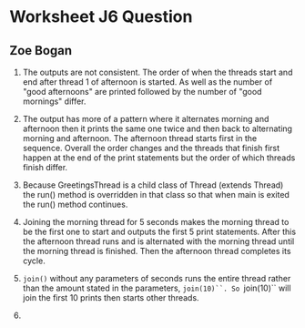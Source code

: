 # Worksheet J6 Question
## Zoe Bogan

1. The outputs are not consistent. The order of when the threads start and end after thread 1 of afternoon is started. As well as the number of "good afternoons" are printed followed by the number of "good mornings" differ.

2. The output has more of a pattern where it alternates morning and afternoon then it prints the same one twice and then back to alternating morning and afternoon. The afternoon thread starts first in the sequence. Overall the order changes and the threads that finish first happen at the end of the print statements but the order of which threads finish differ.
3. Because GreetingsThread is a child class of Thread (extends Thread) the run() method is overridden in that class so that when main is exited the run() method continues.
4. Joining the morning thread for 5 seconds makes the morning thread to be the first one to start and outputs the first 5 print statements. After this the afternoon thread runs and is alternated with the morning thread until the morning thread is finished. Then the afternoon thread completes its cycle.
5. ```join()``` without any parameters of seconds runs the entire thread rather than the amount stated in the parameters, ```join(10)``. So ```join(10)`` will join the first 10 prints then starts other threads.
6. 

